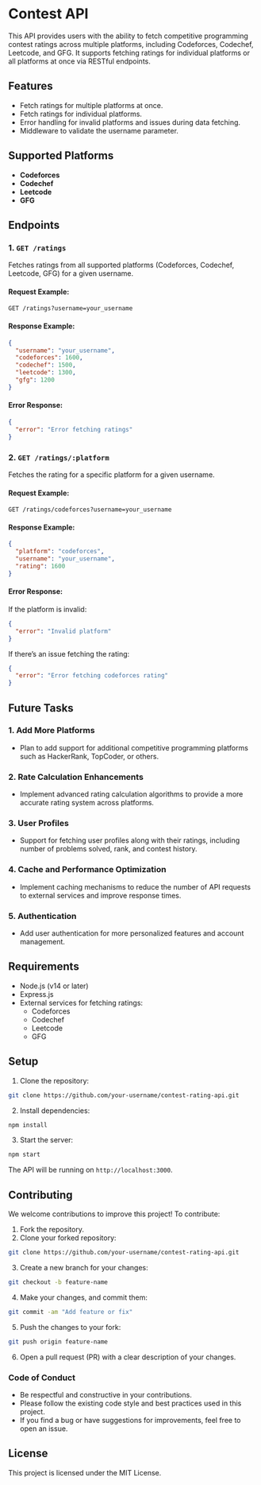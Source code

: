 # Contest API

This API provides users with the ability to fetch competitive programming contest ratings across multiple platforms, including Codeforces, Codechef, Leetcode, and GFG. It supports fetching ratings for individual platforms or all platforms at once via RESTful endpoints.

## Features

- Fetch ratings for multiple platforms at once.
- Fetch ratings for individual platforms.
- Error handling for invalid platforms and issues during data fetching.
- Middleware to validate the username parameter.

## Supported Platforms

- **Codeforces**
- **Codechef**
- **Leetcode**
- **GFG**

## Endpoints

### 1. `GET /ratings`

Fetches ratings from all supported platforms (Codeforces, Codechef, Leetcode, GFG) for a given username.

#### Request Example:

```http
GET /ratings?username=your_username
```

#### Response Example:

```json
{
  "username": "your_username",
  "codeforces": 1600,
  "codechef": 1500,
  "leetcode": 1300,
  "gfg": 1200
}
```

#### Error Response:

```json
{
  "error": "Error fetching ratings"
}
```

### 2. `GET /ratings/:platform`

Fetches the rating for a specific platform for a given username.

#### Request Example:

```http
GET /ratings/codeforces?username=your_username
```

#### Response Example:

```json
{
  "platform": "codeforces",
  "username": "your_username",
  "rating": 1600
}
```

#### Error Response:

If the platform is invalid:

```json
{
  "error": "Invalid platform"
}
```

If there’s an issue fetching the rating:

```json
{
  "error": "Error fetching codeforces rating"
}
```

## Future Tasks

### 1. **Add More Platforms**

- Plan to add support for additional competitive programming platforms such as HackerRank, TopCoder, or others.

### 2. **Rate Calculation Enhancements**

- Implement advanced rating calculation algorithms to provide a more accurate rating system across platforms.

### 3. **User Profiles**

- Support for fetching user profiles along with their ratings, including number of problems solved, rank, and contest history.

### 4. **Cache and Performance Optimization**

- Implement caching mechanisms to reduce the number of API requests to external services and improve response times.

### 5. **Authentication**

- Add user authentication for more personalized features and account management.

## Requirements

- Node.js (v14 or later)
- Express.js
- External services for fetching ratings:
  - Codeforces
  - Codechef
  - Leetcode
  - GFG

## Setup

1. Clone the repository:

```bash
git clone https://github.com/your-username/contest-rating-api.git
```

2. Install dependencies:

```bash
npm install
```

3. Start the server:

```bash
npm start
```

The API will be running on `http://localhost:3000`.

## Contributing

We welcome contributions to improve this project! To contribute:

1. Fork the repository.
2. Clone your forked repository:

```bash
git clone https://github.com/your-username/contest-rating-api.git
```

3. Create a new branch for your changes:

```bash
git checkout -b feature-name
```

4. Make your changes, and commit them:

```bash
git commit -am "Add feature or fix"
```

5. Push the changes to your fork:

```bash
git push origin feature-name
```

6. Open a pull request (PR) with a clear description of your changes.

### Code of Conduct

- Be respectful and constructive in your contributions.
- Please follow the existing code style and best practices used in this project.
- If you find a bug or have suggestions for improvements, feel free to open an issue.

## License

This project is licensed under the MIT License.
